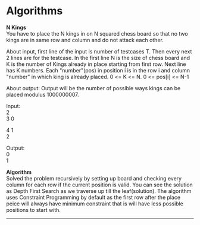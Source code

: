 Algorithms
==========

**N Kings**  
You have to place the N kings in on N squared chess board so that no two kings are in same row and column and do not attack each other.

About input, first line of the input is number of testcases T. Then every next 2 lines are for the testcase. In the first line N is the size of chess board and K is the number of Kings already in place starting from first row. Next line has K numbers. Each "number"(pos) in position i is in the row i and column "number" in which king is already placed. 0 <= K <= N. 0 <= pos[i] <= N-1

About output: Output will be the number of possible ways kings can be placed modulus 1000000007.

Input:  
2  
3 0  

4 1  
2  

Output:  
0  
1

**Algorithm**  
Solved the problem recursively by setting up board and checking every column for each row if the current position is valid. You can see the solution as Depth First Search as we traverse up till the leaf(solution). The algorithm uses Constraint Programming by default as the first row after the place peice will always have minimum constraint that is will have less possible positions to start with.
______________________________________________